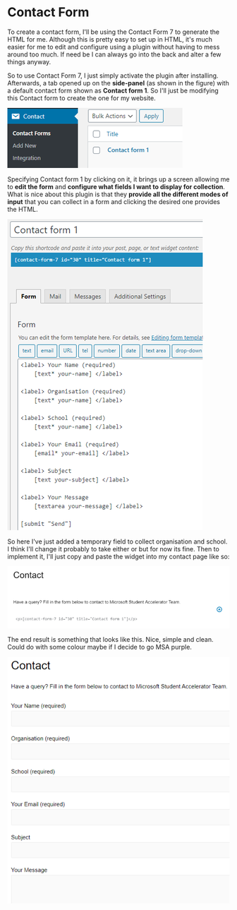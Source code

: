 # Contact Form

To create a contact form, I'll be using the Contact Form 7 to generate the HTML for me. Although this is pretty easy to set up in HTML, it's much easier for me to edit and configure using a plugin without having to mess around too much. If need be I can always go into the back and alter a few things anyway.

So to use Contact Form 7, I just simply activate the plugin after installing. Afterwards, a tab opened up on the **side-panel** \(as shown in the figure\) with a default contact form shown as **Contact form 1**. So I'll just be modifying this Contact form to create the one for my website.

![Panel option to access Contact forms](../../../.gitbook/assets/image%20%28105%29.png)

Specifying Contact form 1 by clicking on it, it brings up a screen allowing me to **edit the form** and **configure what fields I want to display for collection**. What is nice about this plugin is that they **provide all the different modes of input** that you can collect in a form and clicking the desired one provides the HTML.

![Contact form 1 configuration \(HTML\)](../../../.gitbook/assets/image%20%28103%29.png)

So here I've just added a temporary field to collect organisation and school. I think I'll change it probably to take either or but for now its fine. Then to implement it, I'll just copy and paste the widget into my contact page like so:

![Contact form snippet](../../../.gitbook/assets/image%20%28101%29.png)

The end result is something that looks like this. Nice, simple and clean. Could do with some colour maybe if I decide to go MSA purple.

![Resultant contact form on a page](../../../.gitbook/assets/image%20%28104%29.png)

